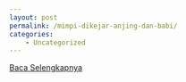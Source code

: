 ```yaml
---
layout: post
permalink: /mimpi-dikejar-anjing-dan-babi/
categories:
    - Uncategorized
---
```


[Baca Selengkapnya](/01)